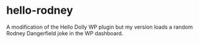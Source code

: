 # hello-rodney
A modification of the Hello Dolly WP plugin but my version loads a random Rodney Dangerfield joke in the WP dashboard.

